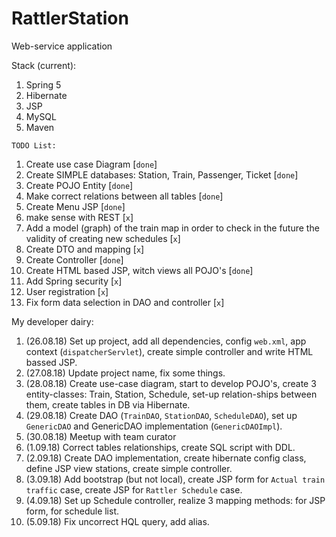 # RattlerStation
Web-service application

Stack (current): 
  1. Spring 5
  2. Hibernate
  3. JSP
  4. MySQL
  5. Maven
  

`TODO List:`

1. Create use case Diagram [`done`]
2. Create SIMPLE databases: Station, Train, Passenger, Ticket [`done`]
3. Create POJO Entity [`done`]
4. Make correct relations between all tables [`done`]
5. Create Menu JSP [`done`]
6. make sense with REST [`x`]
7. Add a model (graph) of the train map in order to check in the future the validity of creating new schedules [`x`]
8. Create DTO and mapping [`x`]
9. Create Controller [`done`]
10. Create HTML based JSP, witch views all POJO's [`done`]
11. Add Spring security [`x`]
12. User registration [`x`]
13. Fix form data selection in DAO and controller [`x`]

My developer dairy:

1. (26.08.18) Set up project, add all dependencies, config `web.xml`, app context (`dispatcherServlet`), create simple controller and write HTML bassed JSP.
2. (27.08.18) Update project name, fix some things.   
3. (28.08.18) Create use-case diagram, start to develop POJO's, create 3 entity-classes: Train, Station, Schedule, set-up relation-ships between them, create tables in DB via Hibernate.
4. (29.08.18) Create DAO (`TrainDAO`, `StationDAO`, `ScheduleDAO`), set up `GenericDAO` and GenericDAO implementation (`GenericDAOImpl`).
5. (30.08.18) Meetup with team curator
6. (1.09.18) Correct tables relationships, create SQL script with DDL.
7. (2.09.18) Create DAO implementation, create hibernate config class, define JSP view stations, create simple controller.
8. (3.09.18) Add bootstrap (but not local), create JSP form for `Actual train traffic` case, create JSP for `Rattler Schedule` case.
9. (4.09.18) Set up Schedule controller, realize 3 mapping methods: for JSP form, for schedule list.
10. (5.09.18) Fix uncorrect HQL query, add alias.
